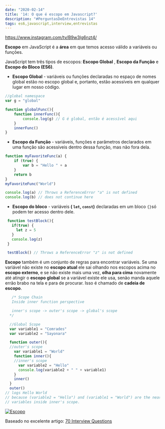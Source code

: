 ```yaml
---
date: "2020-02-14"
title: '14: O que é escopo em Javascript?'
description: "#PerguntasDeEntrevistas 14"
tags: es6,javascript,interview,entrevistas
---
```


https://www.instagram.com/tv/B9w3lg6nzt4/

**Escopo** em JavaScript é a **área** em que temos acesso válido a variáveis ​​ou funções. 

JavaScript tem três tipos de escopos: **Escopo Global** , **Escopo da Função** e **Escopo do Bloco (ES6)**.

-   **Escopo Global** - variáveis ​​ou funções declaradas no espaço de nomes global estão no escopo global e, portanto, estão acessíveis em qualquer lugar em nosso código.

```js
//global namespace
var g = "global"

function globalFunc(){
    function innerFunc(){
        console.log(g) // G é global, então é acessível aqui
    }
    innerFunc()
}
```

-   **Escopo da Função** - variáveis, funções e parâmetros declarados em uma função são acessíveis dentro dessa função, mas não fora dela.

```js
function myFavoriteFunc(a) {
    if (true) {
        var b = "Hello " + a
    }
    return b
}
myFavoriteFunc("World")

console.log(a) // Throws a ReferenceError "a" is not defined
console.log(b) // does not continue here
```

-   **Escopo do bloco** - variáveis **( `let`, `const`)** declaradas em um bloco `{}`só podem ter acesso dentro dele.

```js
 function testBlock(){
   if(true) {
     let z = 5
   }
   console.log(z)
 }

 testBlock() // Throws a ReferenceError "z" is not defined

```

**Escopo** também é um conjunto de regras para encontrar variáveis. Se uma variável não existe no **escopo atual** ele sai olhando nos escopos acima no **escopo externo**, e se não existe mais uma vez, **olha para cima** novamente até atingir o **escopo global** se a variável existe ele usa, senão manda aquele errão brabo na tela e para de procurar. Isso é chamado de **cadeia de escopo**.

```js
   /* Scope Chain
   Inside inner function perspective

   inner's scope -> outer's scope -> global's scope
  */

  //Global Scope
  var variable1 = "Comrades"
  var variable2 = "Sayonara"

  function outer(){
  //outer's scope
    var variable1 = "World"
    function inner(){
    //inner's scope
      var variable2 = "Hello"
      console.log(variable2 + " " + variable1)
    }
    inner()
  }
  outer()
// logs Hello World
// because (variable2 = "Hello") and (variable1 = "World") are the nearest
// variables inside inner's scope.

```

[![Escopo](https://res.cloudinary.com/practicaldev/image/fetch/s--dJFL2g1k--/c_limit%2Cf_auto%2Cfl_progressive%2Cq_auto%2Cw_880/https://thepracticaldev.s3.amazonaws.com/i/l81b3nmdonimex0qsgyr.png)](https://res.cloudinary.com/practicaldev/image/fetch/s--dJFL2g1k--/c_limit%2Cf_auto%2Cfl_progressive%2Cq_auto%2Cw_880/https://thepracticaldev.s3.amazonaws.com/i/l81b3nmdonimex0qsgyr.png)


Baseado no excelente artigo: [70 Interview Questions](https://dev.to/macmacky/70-javascript-interview-questions-5gfi#14-whats-the-difference-between-and-)
